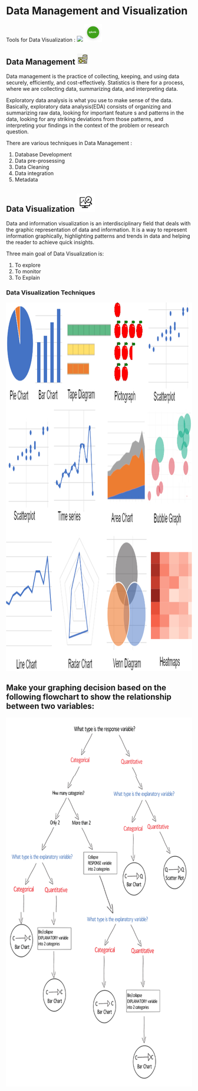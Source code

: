 <h1>
  Data Management and Visualization
</h1>
    <p>
        Tools for Data Visualization : <img src="https://img.icons8.com/color/48/000000/tableau-software.png"/>
                                       <img src="https://github.com/velvet0thunder/Images/blob/main/Splunk_Icon.png" width="48" height="48"/>
    </p>

<h2>
  Data Management <img src="https://github.com/velvet0thunder/Images/blob/main/Data%20management.jpg" alt="Data" width="30" height="30"/> 
</h2>

  <p>
  Data management is the practice of collecting, keeping, and using data securely, efficiently, and cost-effectively.
  Statistics is there for a process, where we are collecting data, summarizing data, and interpreting data.
  
  Exploratory data analysis is what you use to make sense of the data.
  Basically, exploratory data analysis(EDA) consists of organizing and summarizing raw data, looking for important feature  s and patterns in the data, looking for any     striking deviations from those patterns, and interpreting your findings in the context of the problem or research question.

  There are various techniques in Data Management : 
  1) Database Development
  2) Data pre-prosessing
  3) Data Cleaning
  4) Data integration
  5) Metadata
  </p> 


<h2>
  Data Visualization <img src="https://github.com/velvet0thunder/Images/blob/main/Data%20visualization.png" alt="Data" width="50" height="50"/>
</h2>

  <p>
  Data and information visualization is an interdisciplinary field that deals with the graphic representation of data and information.
  It is a way to represent information graphically, highlighting patterns and trends in data and helping the reader to achieve quick insights.
  
  Three main goal of Data Visualization is:
  1) To explore
  2) To monitor
  3) To Explain
  </p>

<h3> Data Visualization Techniques </h3>
  <p> <img src="https://github.com/velvet0thunder/Images/blob/main/Data%20visualization%20techniques.jpg" alt="Techniques" width="800" height="1000"/>
  
  
  <h2> Make your graphing decision based on the following flowchart to show the relationship between two variables: </h2>
  <p> <img src="https://github.com/velvet0thunder/Images/blob/main/Graphing%20decisions%20Flowchart.png" alt="Graphing_decisions" width="1000" height="1000" />
  </p>
  
